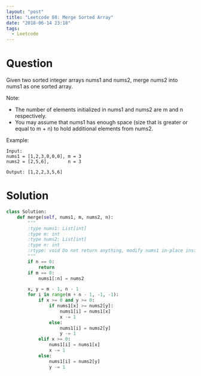```yaml
---
layout: "post"
title: "Leetcode 88: Merge Sorted Array"
date: "2018-06-14 23:18"
tags:
  - Leetcode
---
```


# Question
Given two sorted integer arrays nums1 and nums2, merge nums2 into nums1 as one sorted array.

Note:

* The number of elements initialized in nums1 and nums2 are m and n respectively.
* You may assume that nums1 has enough space (size that is greater or equal to m + n) to hold additional elements from nums2.

Example:

```
Input:
nums1 = [1,2,3,0,0,0], m = 3
nums2 = [2,5,6],       n = 3

Output: [1,2,2,3,5,6]
```

# Solution
```python
class Solution:
    def merge(self, nums1, m, nums2, n):
        """
        :type nums1: List[int]
        :type m: int
        :type nums2: List[int]
        :type n: int
        :rtype: void Do not return anything, modify nums1 in-place instead.
        """
        if n == 0:
            return
        if m == 0:
            nums1[:n] = nums2

        x, y = m - 1, n - 1
        for i in range(m + n - 1, -1, -1):
            if x >= 0 and y >= 0:
                if nums1[x] >= nums2[y]:
                    nums1[i] = nums1[x]
                    x -= 1
                else:
                    nums1[i] = nums2[y]
                    y -= 1
            elif x >= 0:
                nums1[i] = nums1[x]
                x -= 1
            else:
                nums1[i] = nums2[y]
                y -= 1

```
